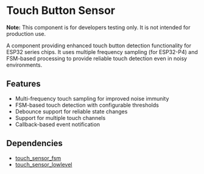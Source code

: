 # Touch Button Sensor

**Note:** This component is for developers testing only. It is not intended for production use.

A component providing enhanced touch button detection functionality for ESP32 series chips. It uses multiple frequency sampling (for ESP32-P4) and FSM-based processing to provide reliable touch detection even in noisy environments.

## Features

- Multi-frequency touch sampling for improved noise immunity
- FSM-based touch detection with configurable thresholds
- Debounce support for reliable state changes
- Support for multiple touch channels
- Callback-based event notification

## Dependencies

- [touch_sensor_fsm](https://components.espressif.com/components/espressif/touch_sensor_fsm)
- [touch_sensor_lowlevel](https://components.espressif.com/components/espressif/touch_sensor_lowlevel)
